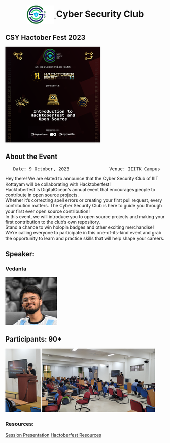 <h1 align="center">
    <a href="https://github.com/CSYClubIIITK/ClubVault">
        <img src="https://raw.githubusercontent.com/CSYClubIIITK/ClubVault/main/Logo.png" valign="middle" height="58" alt="CSY logo" />
    </a>
    <span valign="middle">
        Cyber Security Club
    </span>
</h1>

<h2>CSY Hactober Fest 2023</h2>
<section>
    <div class="container container1">
        <div class="content">
            <img class="banner" src="banner.png" alt="Web 3.0 and Smart Contracts" style="height:300px;">
            <br>
            <h2>About the Event</h2>
            <p><pre><center> Date: 9 October, 2023               Venue: IIITK Campus</center></pre></p>
            <p>Hey there!
We are elated to announce that the Cyber Security Club of IIIT Kottayam will be collaborating with Hacktoberfest!
<br>
Hacktoberfest is DigitalOcean’s annual event that encourages people to contribute in open source projects.
<br>
Whether it’s correcting spell errors or creating your first pull request, every contribution matters. The Cyber Security Club is here to guide you through your first ever open source contribution!
<br>
In this event, we will introduce you to open source projects and making your first contribution to the club’s own repository.
<br>
Stand a chance to win holopin badges and other exciting merchandise!
<br>
We’re calling everyone to participate in this one-of-its-kind event and grab the opportunity to learn and practice skills that will help shape your careers.</p>

            
 <h2>Speaker:</h2>
 <h3>Vedanta</h3>
    <img src="vedanta.jpeg" float="left" height="150" alt="vedanta" />
            
<h2>Participants: 90+</h2>
            <img src="pic1.jpeg" float="left" height="200" alt="p1" />
            <img src="pic2.jpeg" float="left" height="200" alt="p2" />

### Resources:

[Session Presentation](CSY_hactober.pptx)
[Hactoberfest Resources](https://csyclubiiitk.notion.site/csyclubiiitk/Hacktoberfest-Resources-444c8f7a210841b9ae993d8aab47c33e)